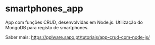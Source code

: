 # smartphones_app
App com funções CRUD, desenvolvidas em Node.js. Utilização do MongoDB para registo de smartphones.

Saber mais: https://pplware.sapo.pt/tutoriais/app-crud-com-node-js/
